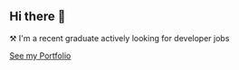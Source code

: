 ## Hi there 👋
⚒️ I'm a recent graduate actively looking for developer jobs

[See my Portfolio](http://kniraj.vercel.app)
